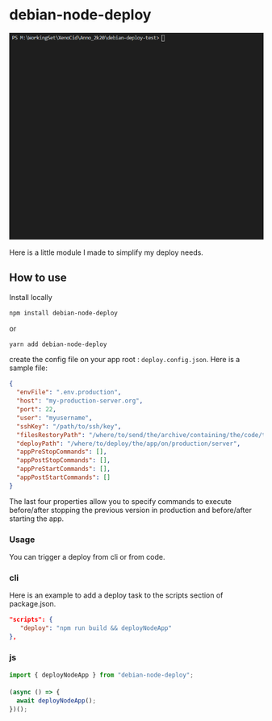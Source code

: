 # debian-node-deploy

![Deploying via vscode terminal](./project-utils/readme/deploy2.png)

Here is a little module I made to simplify my deploy needs.

## How to use

Install locally

```bash
npm install debian-node-deploy
```

or

```bash
yarn add debian-node-deploy
```

create the config file on your app root : `deploy.config.json`.
Here is a sample file:

```json
{
  "envFile": ".env.production",
  "host": "my-production-server.org",
  "port": 22,
  "user": "myusername",
  "sshKey": "/path/to/ssh/key",
  "filesRestoryPath": "/where/to/send/the/archive/containing/the/code/to/deploy",
  "deployPath": "/where/to/deploy/the/app/on/production/server",
  "appPreStopCommands": [],
  "appPostStopCommands": [],
  "appPreStartCommands": [],
  "appPostStartCommands": []
}
```

The last four properties allow you to specify commands to execute before/after stopping the previous version in production and before/after starting the app.

### Usage

You can trigger a deploy from cli or from code.

### cli

Here is an example to add a deploy task to the scripts section of package.json.

```json
"scripts": {
   "deploy": "npm run build && deployNodeApp"
},
```

### js

```js
import { deployNodeApp } from "debian-node-deploy";

(async () => {
  await deployNodeApp();
})();
```
